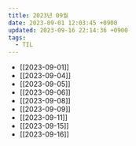 ```yaml
---
title: 2023년 09월
date: 2023-09-01 12:03:45 +0900
updated: 2023-09-16 22:14:36 +0900
tags:
  - TIL
---
```

- [[2023-09-01]]
- [[2023-09-04]]
- [[2023-09-05]]
- [[2023-09-06]]
- [[2023-09-08]]
- [[2023-09-09]]
- [[2023-09-11]]
- [[2023-09-15]]
- [[2023-09-16]]
